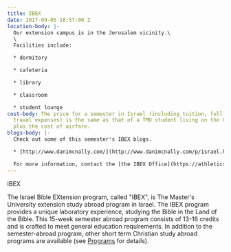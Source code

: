 ```yaml
---
title: IBEX
date: 2017-09-05 18:57:00 Z
location-body: |-
  Our extension campus is in the Jerusalem vicinity.\
  \
  Facilities include:

  * dormitory

  * cafeteria

  * library

  * classroom

  * student lounge
cost-body: The price for a semester in Israel (including tuition, full board and class-related
  travel expenses) is the same as that of a TMU student living on the California campus,
  plus the cost of airfare.
blogs-body: |-
  Check out some of this semester's IBEX blogs.

  * [http://www.danimcnally.com/](http://www.danimcnally.com/p/israel.html)

  For more information, contact the [the IBEX Office](https://athletics.masters.edu/academics/undergraduate/ibex/ibex-office.aspx).
---
```


IBEX

The Israel Bible EXtension program, called "IBEX", is The Master's University extension study abroad program in Israel. The IBEX program provides a unique laboratory experience, studying the Bible in the Land of the Bible. This 15-week semester abroad program consists of 13-16 credits and is crafted to meet general education requirements. In addition to the semester-abroad program, other short term Christian study abroad programs are available (see [Programs](http://masters.edu/academics/undergraduate/ibex/programs/) for details).